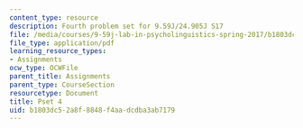 ```yaml
---
content_type: resource
description: Fourth problem set for 9.59J/24.905J S17
file: /media/courses/9-59j-lab-in-psycholinguistics-spring-2017/b1803dc52a8f8848f4aadcdba3ab7179_MIT9_59S17_pset4.pdf
file_type: application/pdf
learning_resource_types:
- Assignments
ocw_type: OCWFile
parent_title: Assignments
parent_type: CourseSection
resourcetype: Document
title: Pset 4
uid: b1803dc5-2a8f-8848-f4aa-dcdba3ab7179
---
```

